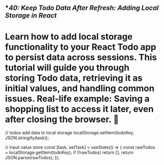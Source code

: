 ****40: Keep Todo Data After Refresh: Adding Local Storage in React***
--------------------------------------------------
Learn how to add local storage functionality to your React Todo app to persist data across sessions. This tutorial will guide you through storing Todo data, retrieving it as initial values, and handling common issues. Real-life example: Saving a shopping list to access it later, even after closing the browser. 💸
=============================================
  // todoo  add data to local storage
  localStorage.setItem(todoKey, JSON.stringify(task));

// input value store
  const [task, setTask] = useState(() => {
    const rawTodos = localStorage.getItem(todoKey);
    if (!rawTodos) return [];
    return JSON.parse(rawTodos);
  });